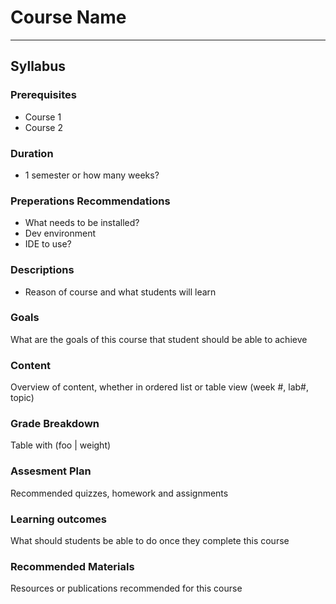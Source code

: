 # Course Name 
---
## Syllabus 
### Prerequisites 
- Course 1 
- Course 2 

### Duration 
- 1 semester or how many weeks?

### Preperations Recommendations 
- What needs to be installed?
- Dev environment 
- IDE to use?

### Descriptions 
- Reason of course and what students will learn 

### Goals 
What are the goals of this course that student should be able to achieve 

### Content 
Overview of content, whether in ordered list or table view (week #, lab#, topic)

### Grade Breakdown 
Table with (foo | weight)


### Assesment Plan 
Recommended quizzes, homework and assignments 

### Learning outcomes 
What should students be able to do once they complete this course 

### Recommended Materials 
Resources or publications recommended for this course 